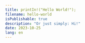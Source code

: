 ```yaml
---
title: printIn!("Hello World!");
filename: hello-world
isPublishable: true
description: "Or just simply: Hi!"
date: 2023-10-25
lang: en
---
```

